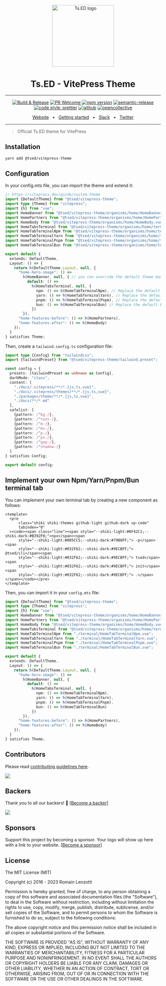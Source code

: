 <p style="text-align: center" align="center">
 <a href="https://tsed.io" target="_blank"><img src="https://tsed.io/tsed-og.png" width="200" alt="Ts.ED logo"/></a>
</p>

<div align="center">
   <h1>Ts.ED - VitePress Theme</h1>
   <hr />

[![Build & Release](https://github.com/tsedio/tsed/workflows/Build%20&%20Release/badge.svg)](https://github.com/tsedio/tsed-vitepress-theme/actions?query=workflow%3A%22Build+%26+website%22)
[![PR Welcome](https://img.shields.io/badge/PRs-welcome-brightgreen.svg)](https://github.com/tsedio/tsed-vitepress-theme/blob/master/CONTRIBUTING.md)
[![npm version](https://badge.fury.io/js/%40tsed%2Fcommon.svg)](https://badge.fury.io/js/%40tsed%2Fvitepress-theme)
[![semantic-release](https://img.shields.io/badge/%20%20%F0%9F%93%A6%F0%9F%9A%80-semantic--release-e10079.svg)](https://github.com/semantic-release/semantic-release)
[![code style: prettier](https://img.shields.io/badge/code_style-prettier-ff69b4.svg?style=flat-square)](https://github.com/prettier/prettier)
[![github](https://img.shields.io/static/v1?label=Github%20sponsor&message=%E2%9D%A4&logo=GitHub&color=%23fe8e86)](https://github.com/sponsors/romakita)
[![opencollective](https://img.shields.io/static/v1?label=OpenCollective%20sponsor&message=%E2%9D%A4&logo=OpenCollective&color=%23fe8e86)](https://opencollective.com/tsed)

</div>

<div align="center">
  <a href="https://tsed.io/">Website</a>
  <span>&nbsp;&nbsp;•&nbsp;&nbsp;</span>
  <a href="https://tsed.io/getting-started/">Getting started</a>
  <span>&nbsp;&nbsp;•&nbsp;&nbsp;</span>
  <a href="https://api.tsed.io/rest/slack/tsedio/tsed">Slack</a>
  <span>&nbsp;&nbsp;•&nbsp;&nbsp;</span>
  <a href="https://twitter.com/TsED_io">Twitter</a>
</div>

<hr />

> Official Ts.ED theme for VitePress

## Installation

```sh
yarn add @tsed/vitepress-theme
```

## Configuration

In your config.mts file, you can import the theme and extend it:

```ts
// https://vitepress.dev/guide/custom-theme
import {DefaultTheme} from "@tsed/vitepress-theme";
import type {Theme} from "vitepress";
import {h} from "vue";
import HomeBanner from "@tsed/vitepress-theme/organisms/home/HomeBanner.vue";
import HomePartners from "@tsed/vitepress-theme/organisms/home/HomePartners.vue";
import HomeBody from "@tsed/vitepress-theme/organisms/home/HomeBody.vue";
import HomeTabsTerminal from "@tsed/vitepress-theme/organisms/home/terminal/HomeTabsTerminal.vue";
import HomeTabTerminalNpm from "@tsed/vitepress-theme/organisms/home/terminal/HomeTabTerminalNpm.vue";
import HomeTabTerminalYarn from "@tsed/vitepress-theme/organisms/home/terminal/HomeTabTerminalYarn.vue";
import HomeTabTerminalPnpm from "@tsed/vitepress-theme/organisms/home/terminal/HomeTabTerminalPnpm.vue";
import HomeTabTerminalBun from "@tsed/vitepress-theme/organisms/home/terminal/HomeTabTerminalBun.vue";

export default {
  extends: DefaultTheme,
  Layout: () => {
    return h(DefaultTheme.Layout, null, {
      "home-hero-image": () =>
        h(HomeBanner, null, { // you can override the default theme banner by your own component
          default: () =>
            h(HomeTabsTerminal, null, {
              npm: () => h(HomeTabTerminalNpm), // Replace the default NPM terminal tab
              yarn: () => h(HomeTabTerminalYarn), // Replace the default Yarn terminal tab
              pnpm: () => h(HomeTabTerminalPnpm), // Replace the default Pnpm terminal tab
              bun: () => h(HomeTabTerminalBun) // Replace the default Bun terminal tab
            })
        }),
      "home-features-before": () => h(HomePartners),
      "home-features-after": () => h(HomeBody)
    });
  }
} satisfies Theme;
```

Then, create a `tailwind.config.ts` configuration file:

```ts
import type {Config} from "tailwindcss";
import {tailwindPreset} from "@tsed/vitepress-theme/tailwind.preset";

const config = {
  presets: [tailwindPreset as unknown as Config],
  darkMode: "class",
  content: [
    "./docs/.vitepress/**/*.{js,ts,vue}",
    "./docs/.vitepress/themes/**/*.{js,ts,vue}",
    "./packages/theme/**/*.{js,ts,vue}",
    "./docs/**/*.md"
  ],
  safelist: [
    {pattern: /^bg-/},
    {pattern: /^text-/},
    {pattern: /^m-/},
    {pattern: /^mx-/},
    {pattern: /^p-/},
    {pattern: /^px-/},
    {pattern: /^gap-/},
    {pattern: /^shadow-/}
  ]
} satisfies Config;

export default config;
```

## Implement your own Npm/Yarn/Pnpm/Bun terminal tab

You can implement your own terminal tab by creating a new component as follows:

```vue
<template>
  <pre
      class="shiki shiki-themes github-light github-dark vp-code"
      tabindex="0"
  ><code><span class="line"><span style="--shiki-light:#6F42C1;--shiki-dark:#B392F0;">npx</span><span
      style="--shiki-light:#005CC5;--shiki-dark:#79B8FF;"> -p</span><span
      style="--shiki-light:#032F62;--shiki-dark:#9ECBFF;"> @tsed/cli</span><span
      style="--shiki-light:#032F62;--shiki-dark:#9ECBFF;"> tsed</span><span
      style="--shiki-light:#032F62;--shiki-dark:#9ECBFF;"> init</span><span
      style="--shiki-light:#032F62;--shiki-dark:#9ECBFF;"> .</span></span></code></pre>
</template>
```

Then, you can import it in your `config.mts` file:

```ts
import {DefaultTheme} from "@tsed/vitepress-theme";
import type {Theme} from "vitepress";
import {h} from "vue";
import HomeBanner from "@tsed/vitepress-theme/organisms/home/HomeBanner.vue";
import HomePartners from "@tsed/vitepress-theme/organisms/home/HomePartners.vue";
import HomeBody from "@tsed/vitepress-theme/organisms/home/HomeBody.vue";
import HomeTabsTerminal from "@tsed/vitepress-theme/organisms/home/terminal/HomeTabsTerminal.vue";
import HomeTabTerminalNpm from "./terminal/HomeTabTerminalNpm.vue";
import HomeTabTerminalYarn from "./terminal/HomeTabTerminalYarn.vue";
import HomeTabTerminalPnpm from "./terminal/HomeTabTerminalPnpm.vue";
import HomeTabTerminalBun from "./terminal/HomeTabTerminalBun.vue";

export default {
  extends: DefaultTheme,
  Layout: () => {
    return h(DefaultTheme.Layout, null, {
      "home-hero-image": () =>
        h(HomeBanner, null, {
          default: () =>
            h(HomeTabsTerminal, null, {
              npm: () => h(HomeTabTerminalNpm), 
              yarn: () => h(HomeTabTerminalYarn),
              pnpm: () => h(HomeTabTerminalPnpm),
              bun: () => h(HomeTabTerminalBun)
            })
        }),
      "home-features-before": () => h(HomePartners),
      "home-features-after": () => h(HomeBody)
    });
  }
} satisfies Theme;
```

## Contributors

Please read [contributing guidelines here](https://github.com/tsedio/tsed-vitepress-theme/CONTRIBUTING.md).

<a href="https://github.com/tsedio/tsed/graphs/contributors"><img src="https://opencollective.com/tsed/contributors.svg?width=890" /></a>

## Backers

Thank you to all our backers! 🙏 [[Become a backer](https://opencollective.com/tsed#backer)]

<a href="https://opencollective.com/tsed#backers" target="_blank"><img src="https://opencollective.com/tsed/tiers/backer.svg?width=890"></a>

## Sponsors

Support this project by becoming a sponsor. Your logo will show up here with a link to your website. [[Become a sponsor](https://opencollective.com/tsed#sponsor)]

## License

The MIT License (MIT)

Copyright (c) 2016 - 2023 Romain Lenzotti

Permission is hereby granted, free of charge, to any person obtaining a copy of this software and associated documentation files (the "Software"), to deal in the Software without restriction, including without limitation the rights to use, copy, modify, merge, publish, distribute, sublicense, and/or sell copies of the Software, and to permit persons to whom the Software is furnished to do so, subject to the following conditions:

The above copyright notice and this permission notice shall be included in all copies or substantial portions of the Software.

THE SOFTWARE IS PROVIDED "AS IS", WITHOUT WARRANTY OF ANY KIND, EXPRESS OR IMPLIED, INCLUDING BUT NOT LIMITED TO THE WARRANTIES OF MERCHANTABILITY, FITNESS FOR A PARTICULAR PURPOSE AND NONINFRINGEMENT. IN NO EVENT SHALL THE AUTHORS OR COPYRIGHT HOLDERS BE LIABLE FOR ANY CLAIM, DAMAGES OR OTHER LIABILITY, WHETHER IN AN ACTION OF CONTRACT, TORT OR OTHERWISE, ARISING FROM, OUT OF OR IN CONNECTION WITH THE SOFTWARE OR THE USE OR OTHER DEALINGS IN THE SOFTWARE.
